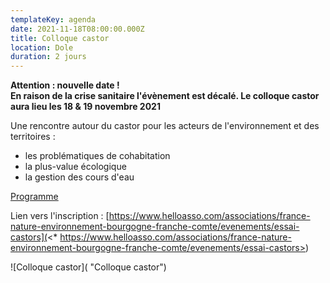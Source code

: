 ```yaml
---
templateKey: agenda
date: 2021-11-18T08:00:00.000Z
title: Colloque castor
location: Dole
duration: 2 jours
---
```

**Attention : nouvelle date !** \
**En raison de la crise sanitaire l'évènement est décalé. Le colloque castor aura lieu les 18 & 19 novembre 2021**

Une rencontre autour du castor pour les acteurs de l'environnement et des territoires : 

* les problématiques de cohabitation
* la plus-value écologique
* la gestion des cours d'eau 

<a href="/img/fne-colloque-castor-invit-a5-web.pdf" target="_blank"> Programme</a>

  Lien vers l'inscription : [https://www.helloasso.com/associations/france-nature-environnement-bourgogne-franche-comte/evenements/essai-castors](<* https://www.helloasso.com/associations/france-nature-environnement-bourgogne-franche-comte/evenements/essai-castors>)

![Colloque castor]( "Colloque castor")